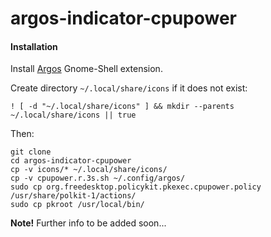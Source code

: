 # argos-indicator-cpupower


#### Installation
Install [Argos](https://extensions.gnome.org/extension/1176/argos/) Gnome-Shell extension.

Create directory `~/.local/share/icons` if it does not exist:
```
! [ -d "~/.local/share/icons" ] && mkdir --parents ~/.local/share/icons || true
```

Then:
```
git clone
cd argos-indicator-cpupower
cp -v icons/* ~/.local/share/icons/
cp -v cpupower.r.3s.sh ~/.config/argos/
sudo cp org.freedesktop.policykit.pkexec.cpupower.policy /usr/share/polkit-1/actions/
sudo cp pkroot /usr/local/bin/
```
**Note!**
Further info to be added soon...
